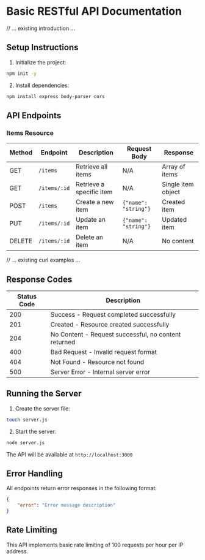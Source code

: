# Basic RESTful API Documentation

// ... existing introduction ...

## Setup Instructions

1. Initialize the project:
```bash
npm init -y
```

2. Install dependencies:
```bash
npm install express body-parser cors
```

## API Endpoints

### Items Resource

| Method | Endpoint | Description | Request Body | Response |
|--------|----------|-------------|--------------|-----------|
| GET | `/items` | Retrieve all items | N/A | Array of items |
| GET | `/items/:id` | Retrieve a specific item | N/A | Single item object |
| POST | `/items` | Create a new item | `{"name": "string"}` | Created item |
| PUT | `/items/:id` | Update an item | `{"name": "string"}` | Updated item |
| DELETE | `/items/:id` | Delete an item | N/A | No content |

// ... existing curl examples ...

## Response Codes

| Status Code | Description |
|------------|-------------|
| 200 | Success - Request completed successfully |
| 201 | Created - Resource created successfully |
| 204 | No Content - Request successful, no content returned |
| 400 | Bad Request - Invalid request format |
| 404 | Not Found - Resource not found |
| 500 | Server Error - Internal server error |

## Running the Server

1. Create the server file:
```bash
touch server.js
```

2. Start the server:
```bash
node server.js
```

The API will be available at `http://localhost:3000`

## Error Handling

All endpoints return error responses in the following format:
```json
{
    "error": "Error message description"
}
```

## Rate Limiting

This API implements basic rate limiting of 100 requests per hour per IP address.